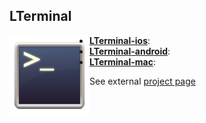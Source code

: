 ## LTerminal
<img style="float:left" src="assets/icon.png" />

* **[LTerminal-ios](https://github.com/LucidFusionLabs/LTerminal-ios)**:
* **[LTerminal-android](https://github.com/LucidFusionLabs/LTerminal-android)**:
* **[LTerminal-mac](https://github.com/LucidFusionLabs/LTerminal-mac)**:

See external [project page](http://www.lucidfusionlabs.com/LTerminal)
